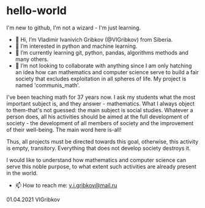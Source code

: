 # hello-world
I'm new to github, I'm not a wizard - I'm just learning.
- 👋 Hi, I’m Vladimir Ivanivich Gribkov (@VIGribkov) from Siberia.
- 👀 I’m interested in python and machine learning.
- 🌱 I’m currently learning git, python, pandas, algorithms methods and many others.
- 💞️ I’m not looking to collaborate with anything since I am only hatching an idea 
how can mathematics and computer science serve to build a fair society 
that excludes exploitation in all spheres of life. My project is named 'communis_math'. 

I've been teaching math for 37 years now. I ask my students what the most important subject is, and they answer - mathematics. What I always object to them-that's not guessed: the main subject is social studies. Whatever a person does, all his activities should be aimed at the full development of society - the development of all members of society and the improvement of their well-being. The main word here is-all!

Thus, all projects must be directed towards this goal, otherwise, this activity is empty, transitory. Everything that does not develop society destroys it.
    
I would like to understand how mathematics and computer science can serve this noble purpose, to what extent such activities are already present in the world.

- 📫 How to reach me: v.i.gribkov@mail.ru

 01.04.2021
 VIGribkov
